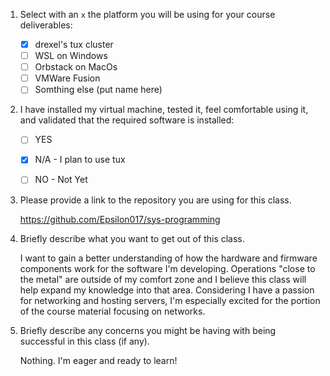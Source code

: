 1. Select with an `x` the platform you will be using for your course deliverables:

    - [x] drexel's tux cluster
    - [ ] WSL on Windows
    - [ ] Orbstack on MacOs
    - [ ] VMWare Fusion
    - [ ] Somthing else (put name here)

2. I have installed my virtual machine, tested it, feel comfortable using it, and validated that the required software is installed:

    - [ ] YES
    - [x] N/A - I plan to use tux
    - [ ] NO - Not Yet


3. Please provide a link to the repository you are using for this class.

    https://github.com/Epsilon017/sys-programming

4. Briefly describe what you want to get out of this class.

    I want to gain a better understanding of how the hardware and firmware components work for the software I'm developing. Operations "close to the metal" are outside of my comfort zone and I believe this class will help expand my knowledge into that area. Considering I have a passion for networking and hosting servers, I'm especially excited for the portion of the course material focusing on networks.

5. Briefly describe any concerns you might be having with being successful in this class (if any).

    Nothing. I'm eager and ready to learn!